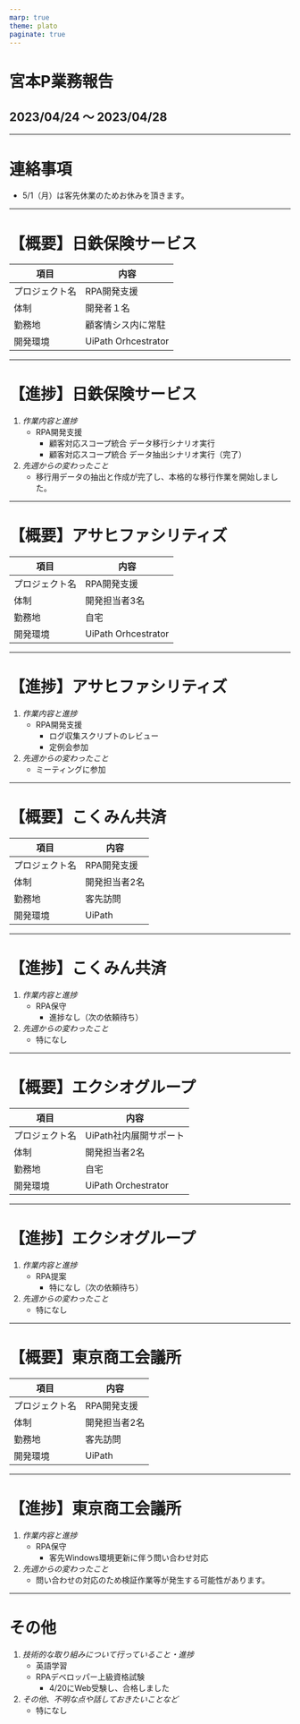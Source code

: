 ```yaml
---
marp: true
theme: plato
paginate: true
---
```


<!-- _class: titlepage -->
# 宮本P業務報告
## 2023/04/24 ～ 2023/04/28

---

# 連絡事項
- 5/1（月）は客先休業のためお休みを頂きます。

---
# 【概要】日鉄保険サービス
| 項目 | 内容 |
|-----|-----|
| プロジェクト名 | RPA開発支援 |
| 体制 | 開発者１名 |
| 勤務地 | 顧客情シス内に常駐 |
| 開発環境 | UiPath Orhcestrator |

---
<!-- _class: cool-list -->
# 【進捗】日鉄保険サービス
1. *作業内容と進捗*
    - RPA開発支援
        - 顧客対応スコープ統合 データ移行シナリオ実行
        - 顧客対応スコープ統合 データ抽出シナリオ実行（完了）
2. *先週からの変わったこと*
    - 移行用データの抽出と作成が完了し、本格的な移行作業を開始しました。


---
# 【概要】アサヒファシリティズ
| 項目 | 内容 |
|-----|-----|
| プロジェクト名 | RPA開発支援 |
| 体制 | 開発担当者3名 |
| 勤務地 | 自宅 |
| 開発環境 | UiPath Orhcestrator |

---
<!-- _class: cool-list -->
# 【進捗】アサヒファシリティズ
1. *作業内容と進捗*
    - RPA開発支援
        - ログ収集スクリプトのレビュー
        - 定例会参加 
2. *先週からの変わったこと*
    - ミーティングに参加


---
# 【概要】こくみん共済
| 項目 | 内容 |
|-----|-----|
| プロジェクト名 | RPA開発支援 |
| 体制 | 開発担当者2名 |
| 勤務地 | 客先訪問 |
| 開発環境 | UiPath |

---
<!-- _class: cool-list -->
# 【進捗】こくみん共済
1. *作業内容と進捗*
    - RPA保守
        - 進捗なし（次の依頼待ち）
2. *先週からの変わったこと*
    - 特になし


---
# 【概要】エクシオグループ
| 項目 | 内容 |
|-----|-----|
| プロジェクト名 | UiPath社内展開サポート |
| 体制 | 開発担当者2名 |
| 勤務地 | 自宅 |
| 開発環境 | UiPath Orchestrator |

---
<!-- _class: cool-list -->
# 【進捗】エクシオグループ
1. *作業内容と進捗*
    - RPA提案
        - 特になし（次の依頼待ち）
2. *先週からの変わったこと*
    - 特になし


---
# 【概要】東京商工会議所
| 項目 | 内容 |
|-----|-----|
| プロジェクト名 | RPA開発支援 |
| 体制 | 開発担当者2名 |
| 勤務地 | 客先訪問 |
| 開発環境 | UiPath |

---
<!-- _class: cool-list -->
# 【進捗】東京商工会議所
1. *作業内容と進捗*
    - RPA保守
        - 客先Windows環境更新に伴う問い合わせ対応
2. *先週からの変わったこと*
    - 問い合わせの対応のため検証作業等が発生する可能性があります。


---
<!-- _class: cool-list -->
# その他
1. *技術的な取り組みについて行っていること・進捗*
    - 英語学習
    - RPAデベロッパー上級資格試験
        - 4/20にWeb受験し、合格しました
2. *その他、不明な点や話しておきたいことなど*
    - 特になし